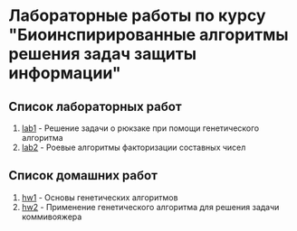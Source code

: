 # Лабораторные работы по курсу "Биоинспирированные алгоритмы решения задач защиты информации"

## Список лабораторных работ

1. [lab1](lab1) - Решение задачи о рюкзаке при помощи генетического алгоритма
2. [lab2](lab2) - Роевые алгоритмы факторизации составных чисел

## Список домашних работ

1. [hw1](hw1) - Основы генетических алгоритмов
2. [hw2](hw2) - Применение генетического алгоритма для решения задачи коммивояжера
